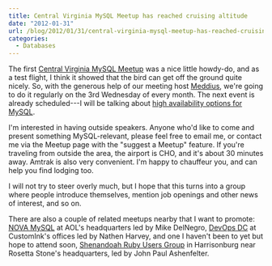 ```yaml
---
title: Central Virginia MySQL Meetup has reached cruising altitude
date: "2012-01-31"
url: /blog/2012/01/31/central-virginia-mysql-meetup-has-reached-cruising-altitude/
categories:
  - Databases
---
```

The first [Central Virginia MySQL Meetup](http://www.meetup.com/Central-Virginia-MySQL-Meetup/) was a nice little howdy-do, and as a test flight, I think it showed that the bird can get off the ground quite nicely. So, with the generous help of our meeting host [Meddius](http://www.meddius.com/), we're going to do it regularly on the 3rd Wednesday of every month. The next event is already scheduled---I will be talking about [high availability options for MySQL](http://www.meetup.com/Central-Virginia-MySQL-Meetup/events/50492012/).

I'm interested in having outside speakers. Anyone who'd like to come and present something MySQL-relevant, please feel free to email me, or contact me via the Meetup page with the "suggest a Meetup" feature. If you're traveling from outside the area, the airport is CHO, and it's about 30 minutes away. Amtrak is also very convenient. I'm happy to chauffeur you, and can help you find lodging too.

I will not try to steer overly much, but I hope that this turns into a group where people introduce themselves, mention job openings and other news of interest, and so on.

There are also a couple of related meetups nearby that I want to promote: [NOVA MySQL](http://www.meetup.com/NOVA-MySQL/) at AOL's headquarters led by Mike DelNegro, [DevOps DC](http://www.meetup.com/DevOpsDC/) at CustomInk's offices led by Nathen Harvey, and one I haven't been to yet but hope to attend soon, [Shenandoah Ruby Users Group](http://www.meetup.com/ruby-128/) in Harrisonburg near Rosetta Stone's headquarters, led by John Paul Ashenfelter.


